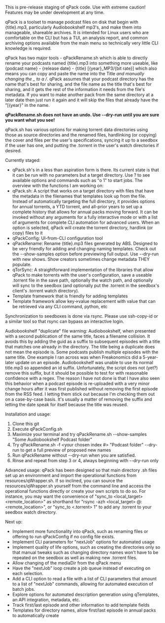 This is pre-release staging of qPack code. Use with extreme caution! Features may be under development at any time. 

qPack is a toolset to manage podcast files on disk that begin with {title}.mp3, particularly Audiobookshelf mp3's, and make them into manageable, shareable archives. It is intended for Linux users who are comfortable on the CLI but has a TUI, an analysis report, and common archiving options available from the main menu so technically very little CLI knowledge is required. 

qPack has two major tools - qPackRename.sh which is able to directly rename your podcasts named {title}.mp3 into something more useable, like {podcast name} - {release date} - {title} [{year}_MP3/{bit rate}] which also means you can copy and paste the name into the Title _and manually changing the _ to a /_. qPack assumes that your podcast directory has the name that's best for sharing, and the file name as the title that's best for sharing, and it gets the rest of the information it needs from the file's metadata. If you want to make another pack from the same directory at a later date then just run it again and it will skip the files that already have the "[{year}" in the name.

**qPackRename.sh does not have an undo. Use --dry-run until you are sure you want what you see!**

qPack.sh has various options for making torrent data directories using those as source directories and the renamed files, hardlinking (or copying) the cover and files per the user's specifications, syncing it up to a seedbox if the user has one, and putting the .torrent in the user's watch directories if desired. 

Currently staged:
- qPack.sh's in a less than aspiration form is there. Its current state is that
    it can be run with no parameters but a target directory. Use ? to see
    available options and commands such as "o 1" to start jobs. 
    The overview with the functions I am working on:
- qPack.sh: A script that works on a target directory with files that have the
    metadata in the filenames that templates look up from the file. Instead of
    automatically targeting the full directory, it provides options for annual
    torrents, a YTD torrent, and all-prior years to set up a complete history
    that allows for annual packs moving forward. It can be invoked without any
    arguments for a fully interactive mode or with a list of arguments for
    complete CLI automation for advanced users. When an option is selected,
    qPack will create the torrent directory, hardlink (or copy) files to it
- qPackConfig: UI-from-CLI configuration tool
- qPackRename: Rename {title}.mp3 files generated by ABS. Designed to be
    very friendly for adding and changing naming templates. Check out the
    --show-samples option before previewing full output. Use --dry-run with
    new shows. Show creators sometimes change metadata THEY populate.
- qTorSync: A straightforward implementation of the libraries that allow
    qPack to make torrents with the user's configuration, save a useable 
    .torrent file in the save path, optionally the watch path, and optionally
    will sync to the seedbox (and optionally put the .torrent in the seedbox's
    client's .torrent watch directory). 
- Template framework that is friendly for adding templates
- Template framework allow key->value replacement with value that can
    be retrieved via any CLI command, python, etc

Synchronization to seedboxes is done via rsync. Please use ssh-copy-id or a similar tool so that rsync can bypass an interactive login.

Audiobookshelf "duplicate" file warning:
Audiobookshelf, when presented with a second publication of the same title, faces a filename collision. It avoids this by adding the guid as a suffix to subsequent episodes with a title that matches one already in the directory. 
The title being a duplicate does not mean the episode is. Some podcasts publish multiple episodes with the same title. One example I ran across was when Freakonomics did a 5-year-later update on an episode. Audiobookshelf was unable to use its normal title.mp3 so appended an id suffix. Unfortunately, the script does not (yet?) remove this suffix, but it should be possible to test for with reasonable confidence with a regex. The reason I have not done is that I have also seen this behavior when a podcast episode is re-uploaded with a very minor change hours after it was first published without removing the first episode from the RSS feed. I letting them stick out because I'm checking them out on a case-by-case basis. It's usually a matter of removing the suffix and letting the date speak for itself because the title was reused.

Installation and usage:
1. Clone this git
2. Execute qPackConfig.sh
3. Maximize your terminal and try qPackRename.sh --show-samples "Some Audiobookshelf Podcast folder"
4. Try qPackRename.sh -f <your chosen index #> "Podcast folder" --dry-run to get a full preview of proposed new names
5. Run qPackRename without --dry-run when you are satisfied.
6. Rinse and repeat from step 3 or 4, always beginning with --dry-run only

Advanced usage:
qPack has been designed so that main directory .sh files set up an environment and import the operational functions from resources/qWrapper.sh. If so inclined, you can source the resources/qWrapper.sh yourself from the command line and access the operational functions directly or create your own scripts to do so. For instance, you may want the convenience of "sync_to <local_target> <remote_location>" as shorthand for "rsync -azh <local_target> <seedUser>@<seedServer>:<remote_location>", or "sync_to <.torrent> 1" to add any .torrent to your seedbox watch directory. 


Next up:
- Implement more functionality into qPack, such as renaming files or offering
    to run qPackConfig if no config file exists. 
- Implement CLI parameters for "nextJob" options for automated usage
- Implement quality of life options, such as creating the directories only so
    that manual tweaks such as changing directory names won't have to be
    repeated on the seedbox as well as making new .torrent files.
- Allow changing of the mediaDir from the qPack menu
- Have the "nextJob" loop create a job queue instead of executing on each
    selection.
- Add a CLI option to read a file with a list of CLI parameters that amount
    to a list of "nextJob" commands, allowing for automated execution of
    batch jobs.
- Explore options for automated description generation using qTemplates, an
    API integration, metadata, etc. 
- Track first/last episode and other information to add template fields
- Templates for directory names, allow first/last episode in annual packs to
    automatically create